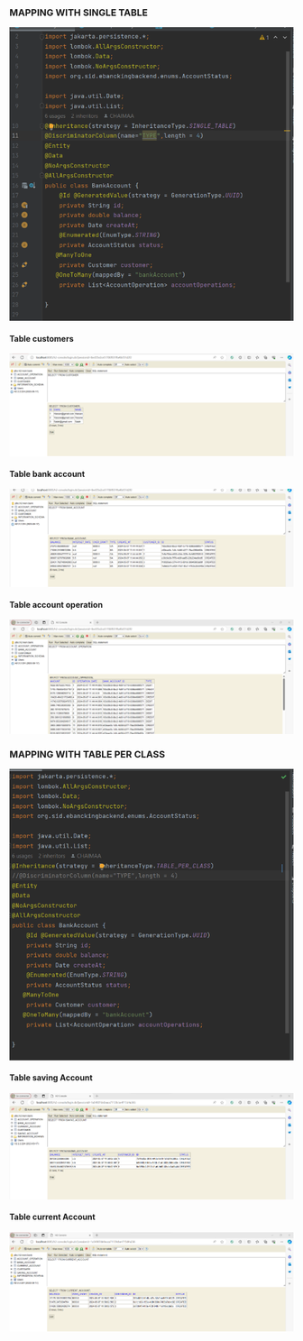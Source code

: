 <h3>MAPPING WITH SINGLE TABLE</h3>
<img src="IMAGES\img_3.png">
<h4>Table customers</h4>
<img src="IMAGES\img.png">
<h4>Table bank account</h4>
<img src="IMAGES\img_1.png">
<h4>Table account operation</h4>
<img src="IMAGES\img_2.png">
<h3>MAPPING WITH TABLE PER CLASS</h3>
<img src="IMAGES\img_4.png">
<h4>Table saving Account</h4>
<img src="IMAGES\img_5.png">
<h4>Table current Account</h4>
<img src="IMAGES\img_6.png">


